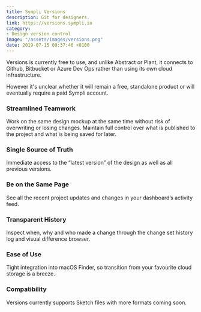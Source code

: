 ```yaml
---
title: Sympli Versions
description: Git for designers.
link: https://versions.sympli.io
category:
- Design version control
image: "/assets/images/versions.png"
date: 2019-07-15 09:37:46 +0100
---
```


Versions is currently free to use, and unlike Abstract or Plant, it connects to Github, Bitbucket or Azure Dev Ops rather than using its own cloud infrastructure. 

However it's unclear whether it will remain a free, standalone product or will eventually require a paid Sympli account.

### Streamlined Teamwork

Work on the same design mockup at the same time without risk of overwriting or losing changes. Maintain full control over what is published to the project and what is being saved for later.

### Single Source of Truth

Immediate access to the “latest version” of the design as well as all previous versions.

### Be on the Same Page

See all the recent project updates and changes in your dashboard’s activity feed.

### Transparent History

Inspect when, why and who made a change through the change set history log and visual difference browser.

### Ease of Use

Tight integration into macOS Finder, so transition from your favourite cloud storage is a breeze.

### Compatibility

Versions currently supports Sketch files with more formats coming soon.
